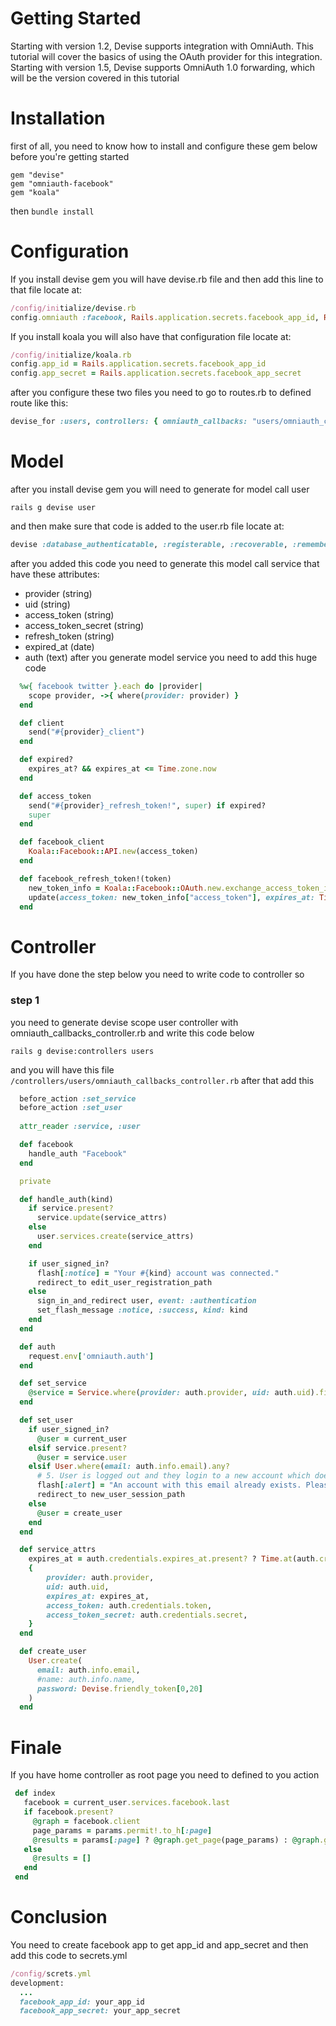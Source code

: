 # Getting Started

Starting with version 1.2, Devise supports integration with OmniAuth. This tutorial will cover the basics of using the OAuth provider for this integration.
Starting with version 1.5, Devise supports OmniAuth 1.0 forwarding, which will be the version covered in this tutorial


# Installation

first of all, you need to know how to install and configure these gem below before you're getting started

```
gem "devise"
gem "omniauth-facebook"
gem "koala"
```
then ``` bundle install ```

# Configuration

If you install devise gem you will have devise.rb file and then add this line to that file locate at: 
~~~ruby
/config/initialize/devise.rb
config.omniauth :facebook, Rails.application.secrets.facebook_app_id, Rails.application.secrets.facebook_app_secret, scope: 'email,user_posts'
~~~
If you install koala you will also have that configuration file locate at: 
~~~ruby
/config/initialize/koala.rb
config.app_id = Rails.application.secrets.facebook_app_id
config.app_secret = Rails.application.secrets.facebook_app_secret
~~~
after you configure these two files you need to go to routes.rb to defined route like this: 
~~~ruby
devise_for :users, controllers: { omniauth_callbacks: "users/omniauth_callbacks" }
~~~
# Model

after you install devise gem you will need to generate for model call user
```
rails g devise user
```
and then make sure that code is added to the user.rb file locate at: 
~~~ruby
devise :database_authenticatable, :registerable, :recoverable, :rememberable, :trackable, :validatable, :omniauthable
~~~
after you added this code you need to generate this model call service that have these attributes:
 * provider (string)
 * uid (string)
 * access_token (string)
 * access_token_secret (string)
 * refresh_token (string)
 * expired_at (date)
 * auth (text)
after you generate model service you need to add this huge code
~~~ruby
  %w{ facebook twitter }.each do |provider|
    scope provider, ->{ where(provider: provider) }
  end

  def client
    send("#{provider}_client")
  end

  def expired?
    expires_at? && expires_at <= Time.zone.now
  end

  def access_token
    send("#{provider}_refresh_token!", super) if expired?
    super
  end

  def facebook_client
    Koala::Facebook::API.new(access_token)
  end

  def facebook_refresh_token!(token)
    new_token_info = Koala::Facebook::OAuth.new.exchange_access_token_info(token)
    update(access_token: new_token_info["access_token"], expires_at: Time.zone.now + new_token_info["expires_in"])
  end
~~~

# Controller

If you have done the step below you need to write code to controller so
### step 1 
you need to generate devise scope user controller with omniauth_callbacks_controller.rb and write this code below
```
rails g devise:controllers users
```
and you will have this file ```/controllers/users/omniauth_callbacks_controller.rb```
after that add this
~~~ruby
  before_action :set_service
  before_action :set_user
  
  attr_reader :service, :user

  def facebook
    handle_auth "Facebook"
  end

  private

  def handle_auth(kind)
    if service.present?
      service.update(service_attrs)
    else
      user.services.create(service_attrs)
    end

    if user_signed_in?
      flash[:notice] = "Your #{kind} account was connected."
      redirect_to edit_user_registration_path
    else
      sign_in_and_redirect user, event: :authentication
      set_flash_message :notice, :success, kind: kind
    end
  end

  def auth
    request.env['omniauth.auth']
  end

  def set_service
    @service = Service.where(provider: auth.provider, uid: auth.uid).first
  end

  def set_user
    if user_signed_in?
      @user = current_user
    elsif service.present?
      @user = service.user
    elsif User.where(email: auth.info.email).any?
      # 5. User is logged out and they login to a new account which doesn't match their old one
      flash[:alert] = "An account with this email already exists. Please sign in with that account before connecting your #{auth.provider.titleize} account."
      redirect_to new_user_session_path
    else
      @user = create_user
    end
  end

  def service_attrs
    expires_at = auth.credentials.expires_at.present? ? Time.at(auth.credentials.expires_at) : nil
    {
        provider: auth.provider,
        uid: auth.uid,
        expires_at: expires_at,
        access_token: auth.credentials.token,
        access_token_secret: auth.credentials.secret,
    }
  end

  def create_user
    User.create(
      email: auth.info.email,
      #name: auth.info.name,
      password: Devise.friendly_token[0,20]
    )
  end
~~~

# Finale
If you have home controller as root page you need to defined to you action
~~~ruby
 def index
   facebook = current_user.services.facebook.last
   if facebook.present?
     @graph = facebook.client
     page_params = params.permit!.to_h[:page]
     @results = params[:page] ? @graph.get_page(page_params) : @graph.get_connections("me", "feed")
   else
     @results = []
   end
 end
~~~

# Conclusion
You need to create facebook app to get app_id and app_secret and then add this code to secrets.yml
~~~ruby
/config/screts.yml
development:
  ...
  facebook_app_id: your_app_id
  facebook_app_secret: your_app_secret
~~~


